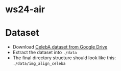 # ws24-air

# Dataset

* Download [CelebA dataset from Google Drive](https://drive.google.com/file/d/0B7EVK8r0v71pZjFTYXZWM3FlRnM/view?usp=drive_link&resourcekey=0-dYn9z10tMJOBAkviAcfdyQ)
* Extract the dataset into `./data`
* The final directory structure should look like this: `./data/img_align_celeba`